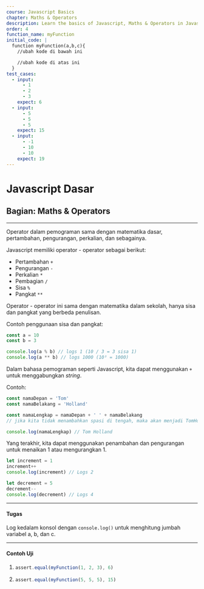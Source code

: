```yaml
---
course: Javascript Basics
chapter: Maths & Operators
description: Learn the basics of Javascript, Maths & Operators in Javascript.
order: 4
function_name: myFunction
initial_code: |
  function myFunction(a,b,c){
    //ubah kode di bawah ini

    //ubah kode di atas ini
  }
test_cases:
  - input:
      - 1
      - 2
      - 3
    expect: 6
  - input:
      - 5
      - 5
      - 5
    expect: 15
  - input:
      - -1
      - 10
      - 10
    expect: 19
---
```


# Javascript Dasar

## Bagian: Maths & Operators

---

Operator dalam pemograman sama dengan matematika dasar, pertambahan, pengurangan, perkalian, dan sebagainya.

Javascript memiliki operator - operator sebagai berikut:

- Pertambahan `+`
- Pengurangan `-`
- Perkalian `*`
- Pembagian `/`
- Sisa `%`
- Pangkat `**`

Operator - operator ini sama dengan matematika dalam sekolah, hanya sisa dan pangkat yang berbeda penulisan.

Contoh penggunaan sisa dan pangkat:

```js
const a = 10
const b = 3

console.log(a % b) // logs 1 (10 / 3 = 3 sisa 1)
console.log(a ** b) // logs 1000 (10³ = 1000)
```

Dalam bahasa pemograman seperti Javascript, kita dapat menggunakan `+` untuk menggabungkan _string_.

Contoh:

```js
const namaDepan = 'Tom'
const namaBelakang = 'Holland'

const namaLengkap = namaDepan + ' ' + namaBelakang
// jika kita tidak menambahkan spasi di tengah, maka akan menjadi TomHolland

console.log(namaLengkap) // Tom Holland
```

Yang terakhir, kita dapat menggunakan penambahan dan pengurangan untuk menaikan 1 atau mengurangkan 1.

```js
let increment = 1
increment++
console.log(increment) // Logs 2

let decrement = 5
decrement--
console.log(decrement) // Logs 4
```

---

#### Tugas

Log kedalam konsol dengan `console.log()` untuk menghitung jumbah variabel a, b, dan c.

---

#### Contoh Uji

1. ```js
   assert.equal(myFunction(1, 2, 3), 6)
   ```

2. ```js
   assert.equal(myFunction(5, 5, 5), 15)
   ```
